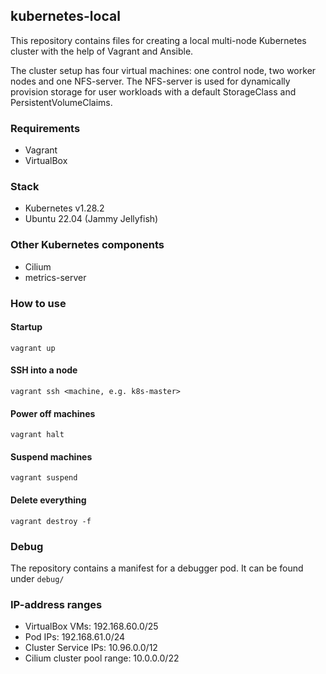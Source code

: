 ## kubernetes-local

This repository contains files for creating a local multi-node Kubernetes cluster with the help of Vagrant and Ansible. 

The cluster setup has four virtual machines: one control node, two worker nodes and one NFS-server. The NFS-server is used for dynamically provision storage for user workloads with a default StorageClass and PersistentVolumeClaims.

### Requirements
- Vagrant
- VirtualBox

### Stack
- Kubernetes v1.28.2
- Ubuntu 22.04 (Jammy Jellyfish)

### Other Kubernetes components
- Cilium 
- metrics-server

### How to use

#### Startup
`vagrant up`

#### SSH into a node
`vagrant ssh <machine, e.g. k8s-master>`

#### Power off machines
`vagrant halt`

#### Suspend machines
`vagrant suspend`

#### Delete everything
`vagrant destroy -f`

### Debug

The repository contains a manifest for a debugger pod. It can be found under `debug/`

### IP-address ranges
- VirtualBox VMs: 192.168.60.0/25
- Pod IPs: 192.168.61.0/24
- Cluster Service IPs: 10.96.0.0/12
- Cilium cluster pool range: 10.0.0.0/22
